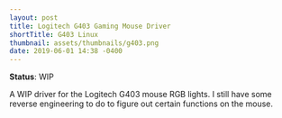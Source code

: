```yaml
---
layout: post
title: Logitech G403 Gaming Mouse Driver
shortTitle: G403 Linux
thumbnail: assets/thumbnails/g403.png
date: 2019-06-01 14:38 -0400
---
```


**Status**: WIP

A WIP driver for the Logitech G403 mouse RGB lights. I still have some reverse engineering to do to figure out certain functions on the mouse.